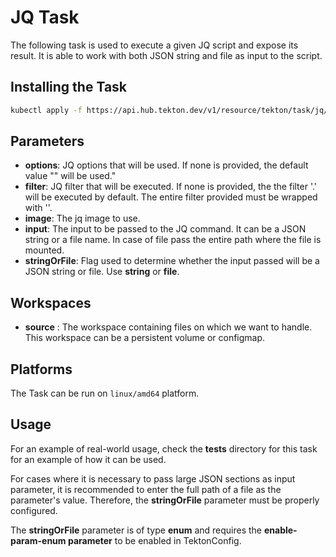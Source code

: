 # JQ Task

The following task is used to execute a given JQ script and expose its result. It is able to work with both JSON string and file as input to the script.

## Installing the Task

```bash
kubectl apply -f https://api.hub.tekton.dev/v1/resource/tekton/task/jq/0.1/raw
```

## Parameters

- **options**: JQ options that will be used. If none is provided, the default value "" will be used."
- **filter**: JQ filter that will be executed. If none is provided, the the filter '.' will be executed by default. The entire filter provided must be wrapped with ''.
- **image**: The jq image to use.
- **input**: The input to be passed to the JQ command. It can be a JSON string or a file name. In case of file pass the entire path where the file is mounted.
- **stringOrFile**: Flag used to determine whether the input passed will be a JSON string or file. Use **string** or **file**.

## Workspaces

- **source** : The workspace containing files on which we want to handle. This workspace can be a persistent volume or configmap.

## Platforms

The Task can be run on `linux/amd64` platform.

## Usage

For an example of real-world usage, check the **tests** directory for this task for an example of how it can be used.

For cases where it is necessary to pass large JSON sections as input parameter, it is recommended to enter the full path of a file as the parameter's value. Therefore, the **stringOrFile** parameter must be properly configured.

The **stringOrFile** parameter is of type **enum** and requires the **enable-param-enum parameter** to be enabled in TektonConfig.